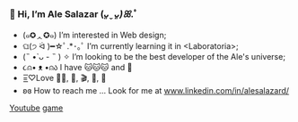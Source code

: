 ###  👋 Hi, I’m Ale Salazar  (*ᴗ͈ˬᴗ͈)ꕤ*.ﾟ

- (๑✪ᆺ✪๑) I’m interested in Web design;
- ଘ(੭ ᐛ )━☆ﾟ.*･｡ﾟ I’m currently learning it in \<Laboratoria>;
- (˵ •̀ ᴗ - ˵ ) ✧ I’m looking to be the best developer of the Ale's universe;
- ૮⍝• ᴥ •⍝ა I have :cat::cat::cat: and :dog:
- =͟͟͞♡Love 👩‍💻, :musical_score:, :clapper:, :book:, 🧶
- ʚɞ How to reach me ... Look for me at www.linkedin.com/in/alesalazard/


[Youtube](https://www.youtube.com/watch?v=vQ_EBqgUR0c)
[game](https://www.illeva.com/c/swtor-datacron-locations-and-guides/ilum-datacron-master/)
